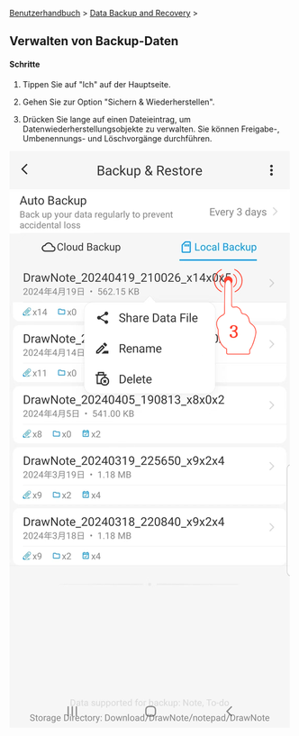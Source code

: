 [Benutzerhandbuch](/dragonnest/drawnote/manual/de) > [Data Backup and Recovery](/dragonnest/drawnote/manual/de/data_backup_and_recovery) >

Verwalten von Backup-Daten
---
#### Schritte

1. Tippen Sie auf "lch" auf der Hauptseite.

2. Gehen Sie zur Option "Sichern & Wiederherstellen".

3. Drücken Sie lange auf einen Dateieintrag, um Datenwiederherstellungsobjekte zu verwalten. Sie können Freigabe-, Umbenennungs- und Löschvorgänge durchführen.

![Verwalten von Backup-Daten](imgs/manage_backup_data1.png)